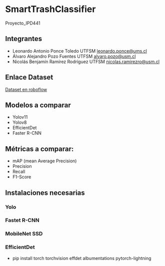# SmartTrashClassifier

Proyecto_IPD441
## Integrantes
- Leonardo Antonio Ponce Toledo         UTFSM   leonardo.ponce@ums.cl
- Álvaro Alejandro Pozo Fuentes         UTFSM   alvaro.pozo@usm.cl
- Nicolás Benjamín Ramírez Rodríguez    UTFSM   nicolas.ramirezro@usm.cl

## Enlace Dataset

[Dataset en roboflow](https://universe.roboflow.com/proyectos-qu6sq/clasificacion-de-resuidos)

## Modelos a comparar

- Yolov11
- Yolov8
- EfficientDet
- Faster R-CNN

## Métricas a comparar:

- mAP (mean Average Precision)
- Precision
- Recall
- F1-Score

## Instalaciones necesarias

### Yolo


### Fastet R-CNN


### MobileNet SSD


### EfficientDet

- pip install torch torchvision effdet albumentations pytorch-lightning